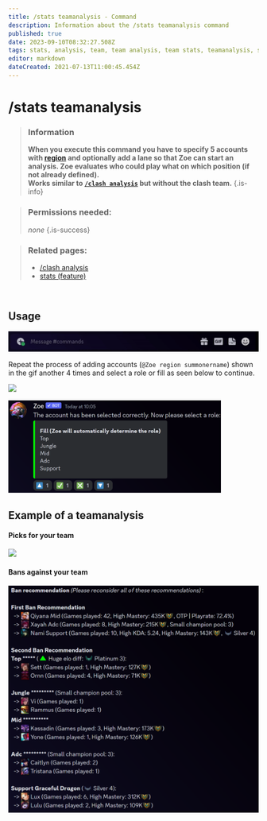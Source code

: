 ```yaml
---
title: /stats teamanalysis - Command
description: Information about the /stats teamanalysis command
published: true
date: 2023-09-10T08:32:27.508Z
tags: stats, analysis, team, team analysis, team stats, teamanalysis, stats teamanalysis
editor: markdown
dateCreated: 2021-07-13T11:00:45.454Z
---
```


# /stats teamanalysis

>### Information
>**When you execute this command you have to specify 5 accounts with [region](/en/terms/region) and optionally add a lane so that Zoe can start an analysis. Zoe evaluates who could play what on which position (if not already defined).** <br>
>**Works similar to [`/clash analysis`](https://wiki.zoe-discord-bot.ch/en/commands/clash/analysis) but without the clash team.**
>{.is-info}

>### Permissions needed:
> *none*
>{.is-success}

>### Related pages:
>- [/clash analysis](https://wiki.zoe-discord-bot.ch/en/commands/clash/analysis)
>- [stats (feature)](https://wiki.zoe-discord-bot.ch/en/commands/stats)

<br>

## Usage

![en_stats_teamanalysis_command.gif](/en_/en_stats_teamanalysis_command.gif)

Repeat the process of adding accounts (`@Zoe region summonername`) shown in the gif another 4 times and select a role or fill as seen below to continue.

![](/en_/en_stats_teamanalysis_1.gif)

<img src="/en_/en_stats_teamanalysis_2.png" width="85%" img>
<br>

##   Example of a teamanalysis
#### Picks for your team
![](/en_/en_stats_teamanalysis_picks.png)
<br>
#### Bans against your team
![](/en_/en_stats_teamanalysis_bans.png)


